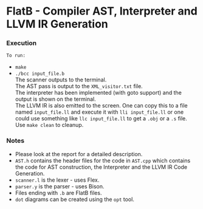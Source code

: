 # FlatB - Compiler AST, Interpreter and LLVM IR Generation 
### Execution
`To run:`  
- `make`
- `./bcc input_file.b`  
The scanner outputs to the terminal.  
The AST pass is output to the `XML_visitor.txt` file.  
The interpreter has been implemented (with goto support) and the output is shown on the terminal.  
The LLVM IR is also emitted to the screen. One can copy this to a file named `input_file.ll` and execute it with `lli input_file.ll` or one could use something like `llc input_file.ll` to get a `.obj` or a `.s` file.  
Use `make clean` to cleanup.  
### Notes
- Please look at the report for a detailed description.
- `AST.h` contains the header files for the code in `AST.cpp` which contains the code for AST construction, the Interpreter and the LLVM IR Code Generation.
- `scanner.l` is the lexer - uses Flex.
- `parser.y` is the parser - uses Bison.
- Files ending with `.b` are FlatB files.
- `dot` diagrams can be created using the `opt` tool.
